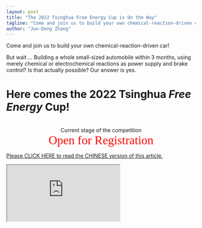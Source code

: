 ```yaml
---
layout: post
title: "The 2022 Tsinghua Free Energy Cup is On the Way"
tagline: "Come and join us to build your own chemical-reaction-driven car!"
author: "Jun-Dong Zhang"
---
```

Come and join us to build your own chemical-reaction-driven car! 

But wait ... Building a whole small-sized automobile within 3 months, using merely chemical or electrochemical reactions as power supply and brake control? Is that actually possible? Our answer is yes.

# Here comes the 2022 Tsinghua *Free Energy* Cup!
<br>
<center>Current stage of the competition</center>
<center><font face=Tahoma color=red size=6>Open for Registration</font></center>

[Please CLICK HERE to read the CHINESE version of this article.](https://mp.weixin.qq.com/s/oI9eoFy-urCuCmzhmzg_Nw)

<iframe src="https://github.com/HarryJDZhang/HarryJDZhang.github.io/blob/master/ChemECar-zh-subbed-compressed.mkv">

<br>

The Tsinghua *Free Energy* Cup is a competition in which participants are required to construct their own car that is **driven and controlled _solely_ by chemical or electrochemical reactions**. The car will be asked to carry a *given* amount of inert weight and travel a *given* distance within 2 minutes. The car that travels most accurately wins the *Free Energy* Cup.

The competition is composed of 2 stages: 
- In **stage I**, participants are required to submit their engineering document package (EDP) with safety analysis reports; meanwhile, they are supposed to produce a delicate poster for presentation.
- Teams that meet all the safety standards will enter **stage II**, where the performance of the car will be fairly tested. Each car will be given **2 chances**.
  - In Round 1, the departure order of the cars will be determined by drawing lots. 
  - In Round 2, the car that performed best during the previous round will be the last to set off. The rest of the cars will set off ahead of it according to their performances in Round 1.

The amount of inert weight that the car is to carry and the distance that the car is supposed to travel will be announced by referees **1 hour before the first car of Round 1 sets off**. The weight and the distance will not be altered between the two rounds.

Participants shall make teams with **no more than 5 members** to register successfully. Only undergraduate students in Tsinghua University are qualified to participate as competitors, but there are **no restrictions in majors or grades of the participants**.

Participants will be offered various and sufficient supports from every aspect: 
- **Reagents and chemistry labs** will be provided and supervised reasonably without cost by the Dept. of Chemical Engineering, Tsinghua University.
- **Instruments (such as 3-D printers) and necessary mechanical materials** will be provided by iCenter of Tsinghua University. Each team will be granted a sum of money to purchase other parts required by the car.
- **Inspiring and fruitful lectures** about race strategies, processing techniques, safety concerns, etc. will be organized by respectable professors and outstanding alumni in the field of related industry.

Last but not least, teams that perform excellently in varied dimensions will **be awarded with up to 10,000 RMB _yuan_.** So please do not hesistate to join us. The *Free Energy* Cup is waiting for you!

**Click [HERE](https://mp.weixin.qq.com/s/oI9eoFy-urCuCmzhmzg_Nw) and then Click "Read the original text" link to download and fill the team registration chart.** Please send the filled chart to our official e-mail address (thufreeenergy@163.com) before the due time (GMT+8, 23:59, Sept. 18, 2022).

**Haven't find your teammate yet?** Don't worry! Scan the QR code below to **join the WeChat Group for potential participants**, where we have numerous enthusiasts with great innovative ideas for the car.
